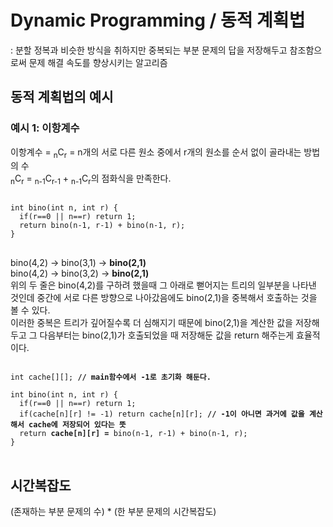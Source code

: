 # Dynamic Programming / 동적 계획법
: 분할 정복과 비슷한 방식을 취하지만 중복되는 부분 문제의 답을 저장해두고 참조함으로써 문제 해결 속도를 향상시키는 알고리즘


## 동적 계획법의 예시
### 예시 1: 이항계수
이항계수 = <sub>n</sub>C<sub>r</sub> = n개의 서로 다른 원소 중에서 r개의 원소를 순서 없이 골라내는 방법의 수<br>
<sub>n</sub>C<sub>r</sub> = <sub>n-1</sub>C<sub>r-1</sub> + <sub>n-1</sub>C<sub>r</sub>의 점화식을 만족한다.
<pre>
<code>
int bino(int n, int r) {
  if(r==0 || n==r) return 1;
  return bino(n-1, r-1) + bino(n-1, r);
}
</code>
</pre>
bino(4,2) -> bino(3,1) -> <strong>bino(2,1)</strong><br>
bino(4,2) -> bino(3,2) -> <strong>bino(2,1)</strong><br>
위의 두 줄은 bino(4,2)를 구하려 했을때 그 아래로 뻗어지는 트리의 일부분을 나타낸 것인데 중간에 서로 다른 방향으로 나아갔음에도 bino(2,1)을 중복해서 호출하는 것을 볼 수 있다.<br>
이러한 중복은 트리가 깊어질수록 더 심해지기 때문에 bino(2,1)을 계산한 값을 저장해두고 그 다음부터는 bino(2,1)가 호출되었을 때 저장해둔 값을 return 해주는게 효율적이다.<br>
<pre>
<code>
int cache[][]; <strong>// main함수에서 -1로 초기화 해둔다.</strong>

int bino(int n, int r) {
  if(r==0 || n==r) return 1;
  if(cache[n][r] != -1) return cache[n][r]; <strong>// -1이 아니면 과거에 값을 계산해서 cache에 저장되어 있다는 뜻</strong>
  return <strong>cache[n][r] =</strong> bino(n-1, r-1) + bino(n-1, r);
}
</code>
</pre>


## 시간복잡도
(존재하는 부분 문제의 수) * (한 부분 문제의 시간복잡도)
